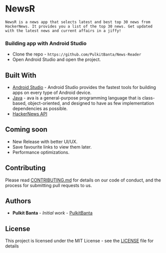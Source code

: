 # NewsR
    NewsR is a news app that selects latest and best top 30 news from HackerNews. It provides you a list of the top 30 news. Get updated with the latest news and current affairs in a jiffy!

### Building app with Android Studio

* Clone the repo - `https://github.com/PulkitBanta/News-Reader`
* Open Android Studio and open the project.

## Built With

* [Android Studio](https://developer.android.com/) - Android Studio provides the fastest tools for building apps on every type of Android device.
* [Java](https://www.java.com/en/) - ava is a general-purpose programming language that is class-based, object-oriented, and designed to have as few implementation dependencies as possible.
* [HackerNews API](https://github.com/HackerNews/API)

## Coming soon

* New Release with better UI/UX.
* Save favourite links to view them later.
* Performance optimizations.

## Contributing

Please read [CONTRIBUTING.md](CONTRIBUTING.md) for details on our code of conduct, and the process for submitting pull requests to us.

## Authors

* **Pulkit Banta** - *Initial work* - [PulkitBanta](https://github.com/PulkitBanta)

## License

This project is licensed under the MIT License - see the [LICENSE](LICENSE) file for details